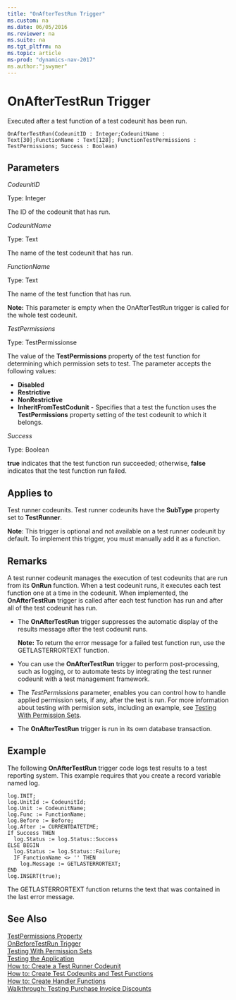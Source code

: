 ```yaml
---
title: "OnAfterTestRun Trigger"
ms.custom: na
ms.date: 06/05/2016
ms.reviewer: na
ms.suite: na
ms.tgt_pltfrm: na
ms.topic: article
ms-prod: "dynamics-nav-2017"
ms.author:"jswymer"
---
```


# OnAfterTestRun Trigger
Executed after a test function of a test codeunit has been run.

```
OnAfterTestRun(CodeunitID : Integer;CodeunitName : Text[30];FunctionName : Text[128]; FunctionTestPermissions : TestPermissions; Success : Boolean)
```

## Parameters
*CodeunitID*

Type: Integer

The ID of the codeunit that has run.

*CodeunitName*

Type: Text

The name of the test codeunit that has run.

*FunctionName*

Type: Text

The name of the test function that has run.

**Note:**  This parameter is empty when the OnAfterTestRun trigger is called for the whole test codeunit.

*TestPermissions*

Type: TestPermissionse

The value of the **TestPermissions** property of the test function for determining which permission sets to test. The parameter accepts the following values:

*   **Disabled**
*   **Restrictive**
*   **NonRestrictive**
*   **InheritFromTestCodunit** - Specifies that a test the function uses the **TestPermissions** property setting of the test codeunit to which it belongs.

*Success*

Type: Boolean

**true** indicates that the test function run succeeded; otherwise, **false** indicates that the test function run failed.

## Applies to
Test runner codeunits. Test runner codeunits have the **SubType** property set to **TestRunner**.

**Note**: This trigger is optional and not available on a test runner codeunit by default. To implement this trigger, you must manually add it as a function.  

## Remarks
A test runner codeunit manages the execution of test codeunits that are run from its **OnRun** function. When a test codeunit runs, it executes each test function one at a time in the codeunit. When implemented, the **OnAfterTestRun** trigger is called after each test function has run and after all of the test codeunit has run.

*   The **OnAfterTestRun** trigger suppresses the automatic display of the results message after the test codeunit runs.

    **Note:**  To return the error message for a failed test function run, use the GETLASTERRORTEXT function.

*   You can use the **OnAfterTestRun** trigger to perform post-processing, such as logging, or to automate tests by integrating the test runner codeunit with a test management framework.

*   The *TestPermissions* parameter, enables you can control how to handle applied permission sets, if any, after the test is run. For more information about testing with permision sets, including an example, see [Testing With Permission Sets](testing-permissionsets.md).

*   The **OnAfterTestRun** trigger is run in its own database transaction.

##  Example
The following **OnAfterTestRun** trigger code logs test results to a test reporting system. This example requires that you create a record variable named log.

```
log.INIT;
log.UnitId := CodeunitId;
log.Unit := CodeunitName;
log.Func := FunctionName;
log.Before := Before;
log.After := CURRENTDATETIME;
If Success THEN
  log.Status := log.Status::Success
ELSE BEGIN
  log.Status := log.Status::Failure;
  IF FunctionName <> '' THEN
    log.Message := GETLASTERRORTEXT;
END
log.INSERT(true);
```

The GETLASTERRORTEXT function returns the text that was contained in the last error message.

## See Also  
[TestPermissions Property](property-testpermissions.md)  
[OnBeforeTestRun Trigger](trigger-onbeforetestrun.md)  
[Testing With Permission Sets](testing-permissionsets.md)  
[Testing the Application](Testing-the-Application.md)  
[How to: Create a Test Runner Codeunit](How-to--Create-a-Test-Runner-Codeunit.md)  
[How to: Create Test Codeunits and Test Functions](How-to--Create-Test-Codeunits-and-Test-Functions.md)  
[How to: Create Handler Functions](How-to--Create-Handler-Functions.md)  
[Walkthrough: Testing Purchase Invoice Discounts](Walkthrough--Testing-Purchase-Invoice-Discounts.md)  
